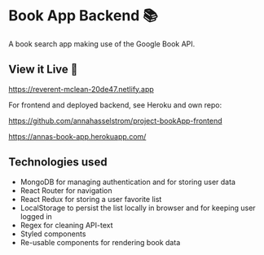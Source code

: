 # Book App Backend 📚

A book search app making use of the Google Book API.

## View it Live 👀

https://reverent-mclean-20de47.netlify.app

For frontend and deployed backend, see Heroku and own repo:

https://github.com/annahasselstrom/project-bookApp-frontend

https://annas-book-app.herokuapp.com/

## Technologies used

- MongoDB for managing authentication and for storing user data
- React Router for navigation
- React Redux for storing a user favorite list
- LocalStorage to persist the list locally in browser and for keeping user logged in
- Regex for cleaning API-text
- Styled components
- Re-usable components for rendering book data
